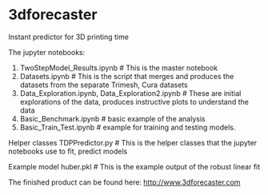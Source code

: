 # 3dforecaster
Instant predictor for 3D printing time

The jupyter notebooks:
1. TwoStepModel_Results.ipynb # This is the master notebook
2. Datasets.ipynb # This is the script that merges and produces the datasets from the separate Trimesh, Cura datasets
3. Data_Exploration.ipynb, Data_Exploration2.ipynb # These are initial explorations of the data, produces instructive plots to understand the data
4. Basic_Benchmark.ipynb # basic example of the analysis
5. Basic_Train_Test.ipynb # example for training and testing models.

Helper classes
TDPPredictor.py # This is the helper classes that the jupyter notebooks use to fit, predict models

Example model
huber.pkl # This is the example output of the robust linear fit

The finished product can be found here: http://www.3dforecaster.com
